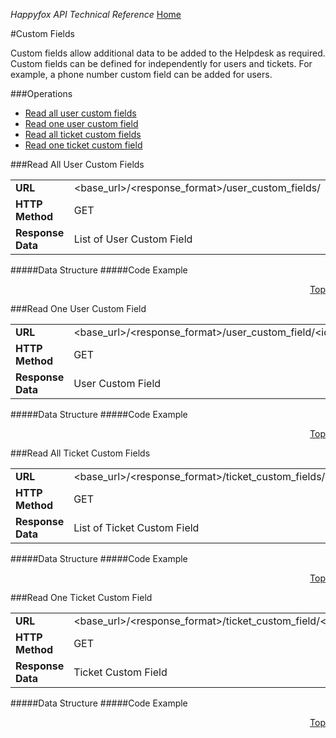 *Happyfox API Technical Reference* [Home](https://github.com/reachvijay/HappyAPI/blob/master/README.md)

#Custom Fields

Custom fields allow additional data to be added to the Helpdesk as required. Custom fields can be defined for independently for users and tickets. For example, a phone number custom field can be added for users.

###Operations

* [Read all user custom fields](#read-all-user-custom-fields)
* [Read one user custom field](#read-one-user-custom-field)
* [Read all ticket custom fields](#read-all-ticket-custom-fields)
* [Read one ticket custom field](#read-one-ticket-custom-field)

###Read All User Custom Fields

<table><tr>
			<td>
				<b>URL</b>
			</td>
			<td>
				&lt;base_url&gt;/&lt;response_format&gt;/user_custom_fields/
			</td>
		</tr>
		<tr>
			<td>
				<b>HTTP Method</b>
			</td>
			<td>
				GET
			</td>
		</tr>
		<tr>
			<td>
				<b>Response Data</b>
			</td>
			<td>
				List of User
				Custom Field
			</td>
		</tr>
	</table>

#####Data Structure
#####Code Example
<p align="right"><a href="#operations">Top</a></p>
###Read One User Custom Field

<table><tr>
			<td>
				<b>URL</b>
			</td>
			<td>
				&lt;base_url&gt;/&lt;response_format&gt;/user_custom_field/&lt;id&gt;/
			</td>
		</tr>
		<tr>
			<td>
				<b>HTTP Method</b>
			</td>
			<td>
				GET
			</td>
		</tr>
		<tr>
			<td>
				<b>Response Data</b>
			</td>
			<td>
				User
				Custom Field
			</td>
		</tr>
	</table>

#####Data Structure
#####Code Example

<p align="right"><a href="#operations">Top</a></p>
###Read All Ticket Custom Fields

<table><tr>
			<td>
				<b>URL</b>
			</td>
			<td>
				&lt;base_url&gt;/&lt;response_format&gt;/ticket_custom_fields/
			</td>
		</tr>
		<tr>
			<td>
				<b>HTTP Method</b>
			</td>
			<td>
				GET
			</td>
		</tr>
		<tr>
			<td>
				<b>Response Data</b>
			</td>
			<td>
				List of Ticket
				Custom Field
			</td>
		</tr>
	</table>

#####Data Structure
#####Code Example
<p align="right"><a href="#operations">Top</a></p>
###Read One Ticket Custom Field

<table><tr>
			<td>
				<b>URL</b>
			</td>
			<td>
				&lt;base_url&gt;/&lt;response_format&gt;/ticket_custom_field/&lt;id&gt;/
			</td>
		</tr>
		<tr>
			<td>
				<b>HTTP Method</b>
			</td>
			<td>
				GET
			</td>
		</tr>
		<tr>
			<td>
				<b>Response Data</b>
			</td>
			<td>
				Ticket
				Custom Field
			</td>
		</tr>
	</table>

#####Data Structure
#####Code Example
<p align="right"><a href="#operations">Top</a></p>
